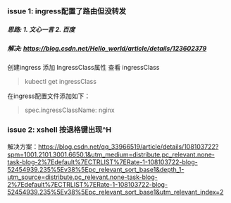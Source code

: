 ### issue 1: ingress配置了路由但没转发
##### 思路: 1. 文心一言 2. 百度  
##### 解决: https://blog.csdn.net/Hello_worId/article/details/123602379
创建ingress 添加 IngressClass属性
查看 ingressClass
> kubectl get ingressClass  

在ingress配置文件添加如下：
> spec.ingressClassName: nginx

### issue 2: xshell 按退格键出现^H
解决方案：https://blog.csdn.net/qq_33966519/article/details/108103722?spm=1001.2101.3001.6650.1&utm_medium=distribute.pc_relevant.none-task-blog-2%7Edefault%7ECTRLIST%7ERate-1-108103722-blog-52454939.235%5Ev38%5Epc_relevant_sort_base1&depth_1-utm_source=distribute.pc_relevant.none-task-blog-2%7Edefault%7ECTRLIST%7ERate-1-108103722-blog-52454939.235%5Ev38%5Epc_relevant_sort_base1&utm_relevant_index=2